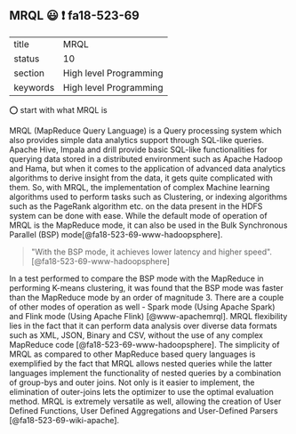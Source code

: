## MRQL :smiley: :exclamation: fa18-523-69

|          |                        |
| -------- | ---------------------- |
| title    | MRQL                   | 
| status   | 10                     |
| section  | High level Programming |
| keywords | High level Programming |

:o: start with what MRQL is

MRQL (MapReduce Query Language) is a Query processing system which also 
provides simple data analytics support through SQL-like queries.
Apache Hive, Impala and drill provide basic SQL-like functionalities for
querying data stored in a distributed environment such as Apache Hadoop and
Hama, but when it comes to the application of advanced data analytics algorithms
to derive insight from the data, it gets quite complicated with them.
So, with MRQL, the implementation of complex Machine learning algorithms used to
perform tasks such as Clustering, or indexing algorithms such as the PageRank
algorithm etc. on the data present in the HDFS system can be done with ease.
While the default mode of operation of MRQL is the MapReduce mode, it can also
be used in the Bulk Synchronous Parallel (BSP) mode[@fa18-523-69-www-hadoopsphere].

> "With the BSP mode, it achieves lower latency and higher 
> speed".[@fa18-523-69-www-hadoopsphere]

In a test performed to compare the BSP mode with the MapReduce in performing
K-means clustering, it was found that the BSP mode was faster than the MapReduce
mode by an order of magnitude 3. There are a couple of other modes of operation
as well - Spark mode (Using Apache Spark) and Flink mode (Using Apache Flink)
[@www-apachemrql]. MRQL flexibility lies in the fact that it can perform 
data analysis over diverse data formats such as XML, JSON, Binary and CSV, without 
the use of any complex MapReduce code [@fa18-523-69-www-hadoopsphere]. 
The simplicity of MRQL as compared to other MapReduce based query languages is 
exemplified by the fact that MRQL allows nested queries while the latter languages 
implement the functionality of nested queries by a combination of group-bys and outer 
joins. Not only is it easier to implement, the elimination of outer-joins lets the 
optimizer to use the optimal evaluation method. MRQL is extremely versatile as well, 
allowing the creation of User Defined Functions, User Defined Aggregations and 
User-Defined Parsers [@fa18-523-69-wiki-apache].
